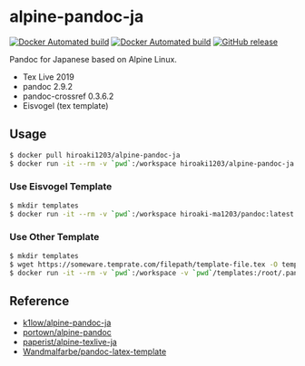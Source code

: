 # alpine-pandoc-ja

 [![Docker Automated build](https://img.shields.io/docker/automated/hiroaki1203/alpine-pandoc-ja.svg?style=flat-square)](https://hub.docker.com/r/hiroaki1203/alpine-pandoc-ja/) 
 [![Docker Automated build](https://img.shields.io/docker/build/hiroaki1203/alpine-pandoc-ja.svg?style=flat-square)](https://hub.docker.com/r/hiroaki1203/alpine-pandoc-ja/builds/) 
 [![GitHub release](https://img.shields.io/github/release/hiroaki-ma1203/docker-alpine-pandoc-ja.svg?style=flat-square)](https://github.com/hiroaki-ma1203/docker-alpine-pandoc-ja/releases)

Pandoc for Japanese based on Alpine Linux.

- Tex Live 2019
- pandoc 2.9.2
- pandoc-crossref 0.3.6.2
- Eisvogel (tex template)

## Usage

```sh
$ docker pull hiroaki1203/alpine-pandoc-ja
$ docker run -it --rm -v `pwd`:/workspace hiroaki1203/alpine-pandoc-ja pandoc input.md -f markdown -o output.pdf --pdf-engine=lualatex
```

### Use Eisvogel Template

```sh
$ mkdir templates
$ docker run -it --rm -v `pwd`:/workspace hiroaki-ma1203/pandoc:latest pandoc input.md -f markdown -o output.pdf --pdf-engine=lualatex --template eisvogel
```

### Use Other Template

```sh
$ mkdir templates
$ wget https://someware.temprate.com/filepath/template-file.tex -O templates/template-file.tex
$ docker run -it --rm -v `pwd`:/workspace -v `pwd`/templates:/root/.pandoc/templates hiroaki-ma1203/pandoc:latest pandoc input.md -f markdown -o output.pdf --pdf-engine=lualatex --template eistemplate-file.tex
```

## Reference

- [k1low/alpine-pandoc-ja](https://github.com/k1LoW/docker-alpine-pandoc-ja)
- [portown/alpine-pandoc](https://github.com/portown/alpine-pandoc)
- [paperist/alpine-texlive-ja](https://github.com/Paperist/docker-alpine-texlive-ja)
- [Wandmalfarbe/pandoc-latex-template](https://github.com/Wandmalfarbe/pandoc-latex-template)
